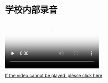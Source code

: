 # 学校内部录音

<video id="video" controls="" preload="none" poster="img/cctv-poster.jpg">
      <source id="mp4" src="video/学校内部录音-新京报.mp4" type="video/mp4">
      <p>Your user agent does not support the HTML5 Video element.</p>
</video>

[If the video cannot be played, plesse click here](https://github.com/lonufate/ArchivesOfTaoChongyuan/raw/master/3.%E5%AA%92%E4%BD%93%E6%8A%A5%E9%81%93/video/%E5%AD%A6%E6%A0%A1%E5%86%85%E9%83%A8%E5%BD%95%E9%9F%B3-%E6%96%B0%E4%BA%AC%E6%8A%A5.mp4)
